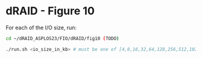 # dRAID - Figure 10

For each of the I/O size, run:
```Bash
cd ~/dRAID_ASPLOS23/FIO/dRAID/fig10 (TODO)

./run.sh <io_size_in_kb> # must be one of [4,8,16,32,64,128,256,512,1024,2048,3584]
```